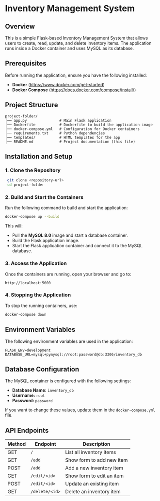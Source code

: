 # Inventory Management System

## Overview
This is a simple Flask-based Inventory Management System that allows users to create, read, update, and delete inventory items. The application runs inside a Docker container and uses MySQL as its database.

## Prerequisites
Before running the application, ensure you have the following installed:

- **Docker** (https://www.docker.com/get-started)
- **Docker Compose** (https://docs.docker.com/compose/install/)

## Project Structure
```
project-folder/
│── app.py               # Main Flask application
│── Dockerfile           # Dockerfile to build the application image
│── docker-compose.yml   # Configuration for Docker containers
│── requirements.txt     # Python dependencies
│── templates/           # HTML templates for the app
│── README.md            # Project documentation (this file)
```

## Installation and Setup
### 1. Clone the Repository
```sh
 git clone <repository-url>
 cd project-folder
```

### 2. Build and Start the Containers
Run the following command to build and start the application:
```sh
docker-compose up --build
```
This will:
- Pull the **MySQL 8.0** image and start a database container.
- Build the Flask application image.
- Start the Flask application container and connect it to the MySQL database.

### 3. Access the Application
Once the containers are running, open your browser and go to:
```
http://localhost:5000
```

### 4. Stopping the Application
To stop the running containers, use:
```sh
docker-compose down
```

## Environment Variables
The following environment variables are used in the application:
```
FLASK_ENV=development
DATABASE_URL=mysql+pymysql://root:password@db:3306/inventory_db
```

## Database Configuration
The MySQL container is configured with the following settings:
- **Database Name:** `inventory_db`
- **Username:** `root`
- **Password:** `password`

If you want to change these values, update them in the `docker-compose.yml` file.

## API Endpoints
| Method | Endpoint         | Description |
|--------|----------------|-------------|
| GET    | `/`            | List all inventory items |
| GET    | `/add`         | Show form to add new item |
| POST   | `/add`         | Add a new inventory item |
| GET    | `/edit/<id>`   | Show form to edit an item |
| POST   | `/edit/<id>`   | Update an existing item |
| GET    | `/delete/<id>` | Delete an inventory item |
